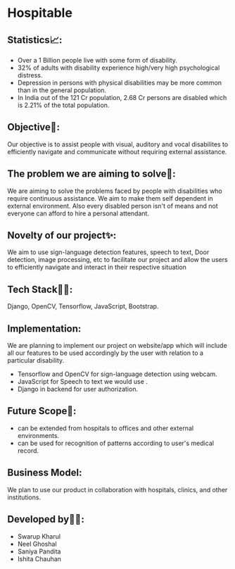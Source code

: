 # Hospitable
## Statistics📈:
- Over a 1 Billion people live with some form of disability.
- 32% of adults with disability experience high/very high psychological distress.
- Depression in persons with physical disabilities may be more common than in the general population.
- In India out of the 121 Cr population, 2.68 Cr persons are disabled which is 2.21% of the total population.
## Objective:notebook::
Our objective is to assist people with visual, auditory and vocal disabilites to efficiently navigate and communicate without requiring external assistance.
## The problem we are aiming to solve:thinking::
We are aiming to solve the problems faced by people with disabilities who require continuous assistance. We aim to make them self dependent in external environment. Also every disabled person isn't of means and not everyone can afford to hire a personal attendant.
## Novelty of our project:sparkles::
We aim to use sign-language detection features, speech to text, Door detection, image processing, etc to facilitate our project and allow the users to efficiently navigate and interact in their respective situation

## Tech Stack:man_technologist:: 
Django, OpenCV, Tensorflow, JavaScript, Bootstrap. 

## Implementation:  
We are planning to implement our project on website/app which will include all our features to be used accordingly by the user with relation to a particular disability.
- Tensorflow and OpenCV for sign-language detection using webcam. 
- JavaScript for Speech to text we would use . 
- Django in backend for user authorization.

## Future Scope:construction::
- can be extended from hospitals to offices and other external environments.
- can be used for recognition of patterns according to user's medical record.

## Business Model:
We plan to use our product in collaboration with hospitals, clinics, and other institutions.

## Developed by:office_worker::
- Swarup Kharul
- Neel Ghoshal
- Saniya Pandita
- Ishita Chauhan
